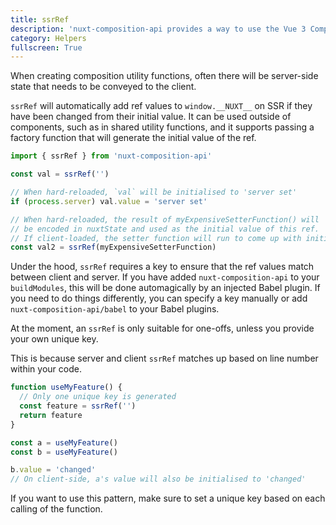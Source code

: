```yaml
---
title: ssrRef
description: 'nuxt-composition-api provides a way to use the Vue 3 Composition API with Nuxt-specific features.'
category: Helpers
fullscreen: True
---
```


When creating composition utility functions, often there will be server-side state that needs to be conveyed to the client.

`ssrRef` will automatically add ref values to `window.__NUXT__` on SSR if they have been changed from their initial value. It can be used outside of components, such as in shared utility functions, and it supports passing a factory function that will generate the initial value of the ref.

```ts
import { ssrRef } from 'nuxt-composition-api'

const val = ssrRef('')

// When hard-reloaded, `val` will be initialised to 'server set'
if (process.server) val.value = 'server set'

// When hard-reloaded, the result of myExpensiveSetterFunction() will
// be encoded in nuxtState and used as the initial value of this ref.
// If client-loaded, the setter function will run to come up with initial value.
const val2 = ssrRef(myExpensiveSetterFunction)
```

<alert type="info">

Under the hood, `ssrRef` requires a key to ensure that the ref values match between client and server. If you have added `nuxt-composition-api` to your `buildModules`, this will be done automagically by an injected Babel plugin. If you need to do things differently, you can specify a key manually or add `nuxt-composition-api/babel` to your Babel plugins.

</alert>

<alert>

At the moment, an `ssrRef` is only suitable for one-offs, unless you provide your own unique key.

This is because server and client `ssrRef` matches up based on line number within your code.

```ts
function useMyFeature() {
  // Only one unique key is generated
  const feature = ssrRef('')
  return feature
}

const a = useMyFeature()
const b = useMyFeature()

b.value = 'changed'
// On client-side, a's value will also be initialised to 'changed'
```

If you want to use this pattern, make sure to set a unique key based on each calling of the function.

</alert>

